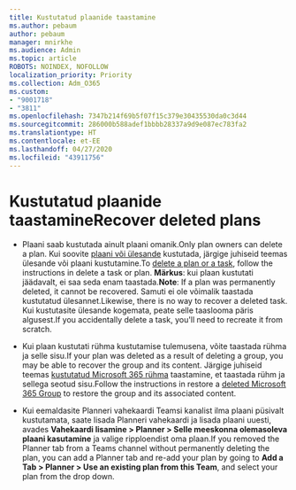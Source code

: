 ```yaml
---
title: Kustutatud plaanide taastamine
ms.author: pebaum
author: pebaum
manager: mnirkhe
ms.audience: Admin
ms.topic: article
ROBOTS: NOINDEX, NOFOLLOW
localization_priority: Priority
ms.collection: Adm_O365
ms.custom:
- "9001718"
- "3811"
ms.openlocfilehash: 7347b214f69b5f07f15c379e30435530da0c3d44
ms.sourcegitcommit: 286000b588adef1bbbb28337a9d9e087ec783fa2
ms.translationtype: HT
ms.contentlocale: et-EE
ms.lasthandoff: 04/27/2020
ms.locfileid: "43911756"
---
```

# <a name="recover-deleted-plans"></a><span data-ttu-id="dc62d-102">Kustutatud plaanide taastamine</span><span class="sxs-lookup"><span data-stu-id="dc62d-102">Recover deleted plans</span></span>

- <span data-ttu-id="dc62d-103">Plaani saab kustutada ainult plaani omanik.</span><span class="sxs-lookup"><span data-stu-id="dc62d-103">Only plan owners can delete a plan.</span></span> <span data-ttu-id="dc62d-104">Kui soovite [plaani või ülesande](https://support.microsoft.com/et-EE/office/delete-a-task-or-plan-39e10e78-13f0-446d-94cd-9e562648497a.) kustutada, järgige juhiseid teemas ülesande või plaani kustutamine.</span><span class="sxs-lookup"><span data-stu-id="dc62d-104">To [delete a plan or a task](https://support.microsoft.com/et-EE/office/delete-a-task-or-plan-39e10e78-13f0-446d-94cd-9e562648497a.), follow the instructions in delete a task or plan.</span></span>  <span data-ttu-id="dc62d-105">**Märkus**: kui plaan kustutati jäädavalt, ei saa seda enam taastada.</span><span class="sxs-lookup"><span data-stu-id="dc62d-105">**Note**: If a plan was permanently deleted, it cannot be recovered.</span></span> <span data-ttu-id="dc62d-106">Samuti ei ole võimalik taastada kustutatud ülesannet.</span><span class="sxs-lookup"><span data-stu-id="dc62d-106">Likewise, there is no way to recover a deleted task.</span></span> <span data-ttu-id="dc62d-107">Kui kustutasite ülesande kogemata, peate selle taaslooma päris algusest.</span><span class="sxs-lookup"><span data-stu-id="dc62d-107">If you accidentally delete a task, you'll need to recreate it from scratch.</span></span>

- <span data-ttu-id="dc62d-108">Kui plaan kustutati rühma kustutamise tulemusena, võite taastada rühma ja selle sisu.</span><span class="sxs-lookup"><span data-stu-id="dc62d-108">If your plan was deleted as a result of deleting a group, you may be able to recover the group and its content.</span></span> <span data-ttu-id="dc62d-109">Järgige juhiseid teemas [kustutatud Microsoft 365 rühma](https://docs.microsoft.com/microsoft-365/admin/create-groups/restore-deleted-group?view=o365-worldwide) taastamine, et taastada rühm ja sellega seotud sisu.</span><span class="sxs-lookup"><span data-stu-id="dc62d-109">Follow the instructions in restore a [deleted Microsoft 365 Group](https://docs.microsoft.com/microsoft-365/admin/create-groups/restore-deleted-group?view=o365-worldwide) to restore the group and its associated content.</span></span>

- <span data-ttu-id="dc62d-110">Kui eemaldasite Planneri vahekaardi Teamsi kanalist ilma plaani püsivalt kustutamata, saate lisada Planneri vahekaardi ja lisada plaani uuesti, avades **Vahekaardi lisamine > Planner > Selle meeskonna olemasoleva plaani kasutamine** ja valige ripploendist oma plaan.</span><span class="sxs-lookup"><span data-stu-id="dc62d-110">If you removed the Planner tab from a Teams channel without permanently deleting the plan, you can add a Planner tab and re-add your plan by going to **Add a Tab > Planner > Use an existing plan from this Team**, and select your plan from the drop down.</span></span>
